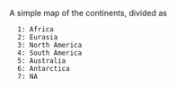 A simple map of the continents, divided as
```
  1: Africa
  2: Eurasia
  3: North America
  4: South America
  5: Australia
  6: Antarctica
  7: NA
```
